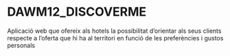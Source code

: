 # DAWM12_DISCOVERME
Aplicació web que ofereix als hotels la possibilitat d’orientar als seus clients respecte a l’oferta que hi ha al territori en funció de les preferències i gustos personals
